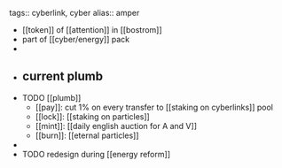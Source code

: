 tags:: cyberlink, cyber
alias:: amper

- [[token]] of [[attention]] in [[bostrom]]
- part of [[cyber/energy]] pack
-
- current plumb
	-
- TODO [[plumb]]
	- [[pay]]: cut 1% on every transfer to [[staking on cyberlinks]] pool
	- [[lock]]: [[staking on particles]]
	- [[mint]]: [[daily english auction for A and V]]
	- [[burn]]: [[eternal particles]]
-
- TODO redesign during [[energy reform]]